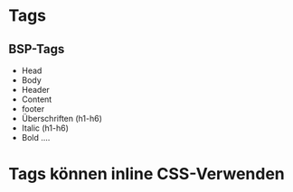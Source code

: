 # Tags

## BSP-Tags
- Head
- Body
- Header
- Content
- footer
- Überschriften (h1-h6)
- Italic (h1-h6)
- Bold ....

# Tags können inline CSS-Verwenden